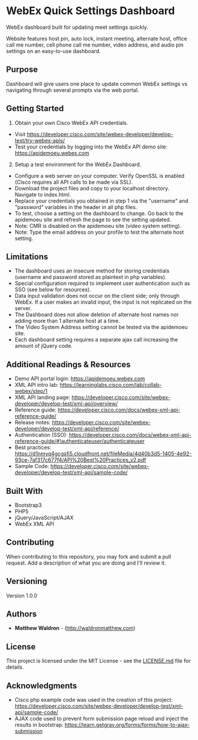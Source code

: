 # WebEx Quick Settings Dashboard

WebEx dashboard built for updating meet settings quickly. 

Website features host pin, auto lock, instant meeting, alternate host, office call me number, cell phone call me number, video address, and audio pin settings on an easy-to-use dashboard.

## Purpose

Dashboard will give users one place to update common WebEx settings vs navigating through several prompts via the web portal.

## Getting Started

1) Obtain your own Cisco WebEx API credentials.
* Visit https://developer.cisco.com/site/webex-developer/develop-test/try-webex-apis/ 
* Test your credentials by logging into the WebEx API demo site: https://apidemoeu.webex.com

2) Setup a test environment for the WebEx Dashboard.
* Configure a web server on your computer. Verify OpenSSL is enabled (Cisco requires all API calls to be made via SSL).
* Download the project files and copy to your localhost directory. Navigate to index.html.
* Replace your credentials you obtained in step 1 via the "username" and "password" variables in the header in all php files.
* To test, choose a setting on the dashboard to change. Go back to the apidemoeu site and refresh the page to see the setting updated.
* Note: CMR is disabled on the apidemoeu site (video system setting).
* Note: Type the email address on your profile to test the alternate host setting. 

## Limitations

* The dashboard uses an insecure method for storing credentials (username and password stored as plaintext in php variables).
* Special configuration required to implement user authentication such as SSO (see below for resources).
* Data input validation does not occur on the client side; only through WebEx. If a user makes an invalid input, the input is not replicated on the server.
* The Dashboard does not allow deletion of alternate host names nor adding more than 1 alternate host at a time.
* The Video System Address setting cannot be tested via the apidemoeu site.
* Each dashboard setting requires a separate ajax call increasing the amount of jQuery code.

## Additional Readings & Resources
* Demo API portal login: https://apidemoeu.webex.com
* XML API intro lab: https://learninglabs.cisco.com/lab/collab-webex/step/1
* XML API landing page: https://developer.cisco.com/site/webex-developer/develop-test/xml-api/overview/
* Reference guide: https://developer.cisco.com/docs/webex-xml-api-reference-guide/
* Release notes: https://developer.cisco.com/site/webex-developer/develop-test/xml-api/reference/
* Authentication (SSO): https://developer.cisco.com/docs/webex-xml-api-reference-guide/#!authenticateuser/authenticateuser
* Best practices: https://d1nmyq4gcgsfi5.cloudfront.net/fileMedia/4d40b3d5-1405-4e92-93ce-7af317c677f4/API%20Best%20Practices_v2.pdf
* Sample Code: https://developer.cisco.com/site/webex-developer/develop-test/xml-api/sample-code/

## Built With

* Bootstrap3
* PHP5
* jQuery/JavaScript/AJAX
* WebEx XML API

## Contributing

When contributing to this repository, you may fork and submit a pull request. Add a description of what you are doing and I'll review it.

## Versioning

Version 1.0.0

## Authors

* **Matthew Waldron** - (http://waldronmatthew.com)

## License

This project is licensed under the MIT License - see the [LICENSE.md](LICENSE.md) file for details.

## Acknowledgments

* Cisco php example code was used in the creation of this project: https://developer.cisco.com/site/webex-developer/develop-test/xml-api/sample-code/
* AJAX code used to prevent form submission page reload and inject the results in bootstrap: https://learn.getgrav.org/forms/forms/how-to-ajax-submission

